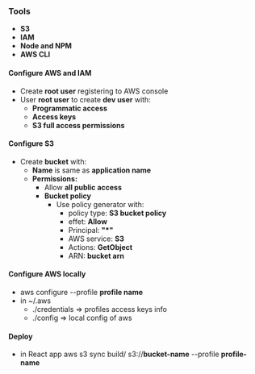 ### Tools
  - **S3**
  - **IAM**
  - **Node and NPM**
  - **AWS CLI**

#### Configure AWS and IAM
  - Create **root user** registering to AWS console
  - User **root user** to create **dev user** with:
    - **Programmatic access**
    - **Access keys**
    - **S3 full access permissions**

#### Configure S3
  - Create **bucket** with:
    - **Name** is same as **application name**
    - **Permissions:**
      - Allow **all public access**
      - **Bucket policy**
        - Use policy generator with:
          - policy type: **S3 bucket policy**
          - effet: **Allow**
          - Principal: **"*"**
          - AWS service: **S3**
          - Actions: **GetObject**
          - ARN: **bucket arn**

#### Configure AWS locally
  - aws configure --profile **profile name**
  - in ~/.aws
    - ./credentials => profiles access keys info
    - ./config => local config of aws

#### Deploy
  - in React app
    aws s3 sync build/ s3://**bucket-name** --profile **profile-name**
